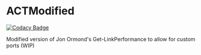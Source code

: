 # ACTModified

[![Codacy Badge](https://api.codacy.com/project/badge/Grade/9353dbdaca184631895d8e2890d1cfd1)](https://app.codacy.com/app/jonroge/ACTModified?utm_source=github.com&utm_medium=referral&utm_content=ACTMod/ACTModified&utm_campaign=Badge_Grade_Dashboard)

Modified version of Jon Ormond's Get-LinkPerformance to allow for custom ports (WIP)
